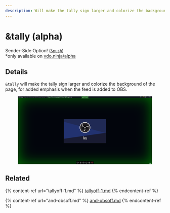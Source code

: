 ```yaml
---
description: Will make the tally sign larger and colorize the background of the page
---
```


# \&tally (alpha)

Sender-Side Option! ([`&push`](../../source-settings/push.md))\
\*only available on [vdo.ninja/alpha](https://vdo.ninja/alpha/)

## Details

`&tally` will make the tally sign larger and colorize the background of the page, for added emphasis when the feed is added to OBS.

<figure><img src="../../.gitbook/assets/image (1) (4).png" alt=""><figcaption></figcaption></figure>

## Related

{% content-ref url="tallyoff-1.md" %}
[tallyoff-1.md](tallyoff-1.md)
{% endcontent-ref %}

{% content-ref url="and-obsoff.md" %}
[and-obsoff.md](and-obsoff.md)
{% endcontent-ref %}
